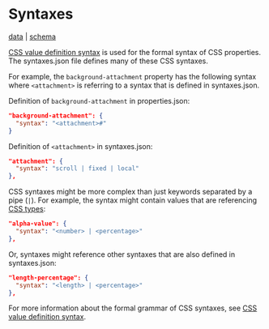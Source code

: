 # Syntaxes

[data](https://github.com/mdn/data/blob/main/css/syntaxes.json) |
[schema](https://github.com/mdn/data/blob/main/css/syntaxes.schema.json)

[CSS value definition syntax](https://developer.mozilla.org/en-US/docs/Web/CSS/Value_definition_syntax) is used for the formal syntax of CSS properties. The syntaxes.json file defines many of these CSS syntaxes.

For example, the `background-attachment` property has the following syntax where `<attachment>` is referring to a syntax that is defined in syntaxes.json.

Definition of `background-attachment` in properties.json:

```json
"background-attachment": {
  "syntax": "<attachment>#"
}
```

Definition of `<attachment>` in syntaxes.json:

```json
"attachment": {
  "syntax": "scroll | fixed | local"
},

```

CSS syntaxes might be more complex than just keywords separated by a pipe (`|`). For example, the syntax might contain values that are referencing
[CSS types](https://github.com/mdn/data/blob/main/css/types.md):

```json
"alpha-value": {
  "syntax": "<number> | <percentage>"
},
```

Or, syntaxes might reference other syntaxes that are also defined in syntaxes.json:

```json
"length-percentage": {
  "syntax": "<length> | <percentage>"
},
```

For more information about the formal grammar of CSS syntaxes, see [CSS value definition syntax](https://developer.mozilla.org/en-US/docs/Web/CSS/Value_definition_syntax).
